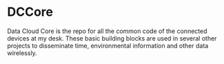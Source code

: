# DCCore

Data Cloud Core is the repo for all the common code of the connected devices at my desk. These basic building blocks are used in several other projects to disseminate time, environmental information and other data wirelessly.

